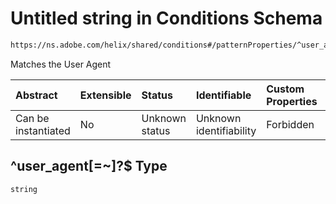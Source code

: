 # Untitled string in Conditions Schema

```txt
https://ns.adobe.com/helix/shared/conditions#/patternProperties/^user_agent[=~]?$
```

Matches the User Agent

| Abstract            | Extensible | Status         | Identifiable            | Custom Properties | Additional Properties | Access Restrictions | Defined In                                                               |
| :------------------ | :--------- | :------------- | :---------------------- | :---------------- | :-------------------- | :------------------ | :----------------------------------------------------------------------- |
| Can be instantiated | No         | Unknown status | Unknown identifiability | Forbidden         | Allowed               | none                | [conditions.schema.json*](conditions.schema.json "open original schema") |

## ^user_agent\[=\~]?$ Type

`string`

